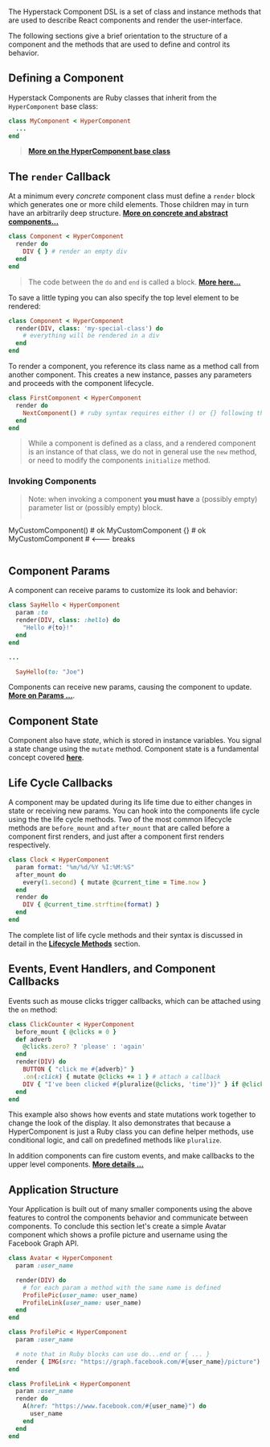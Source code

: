 The Hyperstack Component DSL is a set of class and instance methods that are used to describe React components and render the user-interface.

The following sections give a brief orientation to the structure of a component and the methods that are used to define and control its behavior.

## Defining a Component

Hyperstack Components are Ruby classes that inherit from the `HyperComponent` base class:

```ruby
class MyComponent < HyperComponent
  ...
end
```
> **[More on the HyperComponent base class](notes.md#the-hypercomponent-base-class)**

## The `render` Callback

At a minimum every *concrete* component class must define a `render` block which generates one or more child elements. Those children may in turn have an arbitrarily deep structure.  **[More on concrete and abstract components...](notes.md#abstract-and-concrete-components)**

```ruby
class Component < HyperComponent
  render do
    DIV { } # render an empty div
  end
end
```  
> The code between the `do` and `end` is called a block.  **[More here...](notes.md#blocks-in-ruby)**

To save a little typing you can also specify the top level element to be rendered:

```ruby
class Component < HyperComponent
  render(DIV, class: 'my-special-class') do
    # everything will be rendered in a div
  end
end
```

To render a component, you reference its class name as a method call from another component. This creates a new instance, passes any parameters and proceeds with the component lifecycle.

```ruby
class FirstComponent < HyperComponent
  render do
    NextComponent() # ruby syntax requires either () or {} following the class name
  end
end
```

> While a component is defined as a class, and a rendered component is an instance of that class, we do not in general use the `new` method, or need to modify the components `initialize` method.

### Invoking Components

> Note: when invoking a component **you must have** a \(possibly empty\) parameter list or \(possibly empty\) block.
> ```ruby
MyCustomComponent()  # ok
MyCustomComponent {} # ok
MyCustomComponent    # <--- breaks
> ```

## Component Params

A component can receive params to customize its look and behavior:

```Ruby
class SayHello < HyperComponent
  param :to
  render(DIV, class: :hello) do
    "Hello #{to}!"
  end
end

...

  SayHello(to: "Joe")
```

Components can receive new params, causing the component to update.  **[More on Params ...](params.md)**.

## Component State

Component also have *state*, which is stored in instance variables.  You signal a state change using the `mutate` method. Component state is a fundamental concept covered **[here](state.md)**.


## Life Cycle Callbacks

A component may be updated during its life time due to either changes in state or receiving new params.  You can hook into the components life cycle using the
the life cycle methods.  Two of the most common lifecycle methods are `before_mount` and `after_mount` that are called before a component first renders, and
just after a component first renders respectively.

```RUBY
class Clock < HyperComponent
  param format: "%m/%d/%Y %I:%M:%S"
  after_mount do
    every(1.second) { mutate @current_time = Time.now }
  end
  render do
    DIV { @current_time.strftime(format) }
  end
end
```

The complete list of life cycle methods and their syntax is discussed in detail in the **[Lifecycle Methods](/lifecycle-methods)** section.

## Events, Event Handlers, and Component Callbacks

Events such as mouse clicks trigger callbacks, which can be attached using the `on` method:

```ruby
class ClickCounter < HyperComponent
  before_mount { @clicks = 0 }
  def adverb
    @clicks.zero? ? 'please' : 'again'
  end
  render(DIV) do
    BUTTON { "click me #{adverb}" }
    .on(:click) { mutate @clicks += 1 } # attach a callback
    DIV { "I've been clicked #{pluralize(@clicks, 'time')}" } if @clicks > 0
  end
end
```

This example also shows how events and state mutations work together to change the look of the display.  It also demonstrates that because a HyperComponent
is just a Ruby class you can define helper methods, use conditional logic, and call on predefined methods like `pluralize`.

In addition components can fire custom events, and make callbacks to the upper level components.  **[More details ...](events-and-callbacks.md)**

## Application Structure

Your Application is built out of many smaller components using the above features to control the components behavior and communicate between components. To conclude this section let's create a simple Avatar component which shows a profile picture and username using the Facebook Graph API.

```ruby
class Avatar < HyperComponent
  param :user_name

  render(DIV) do
    # for each param a method with the same name is defined
    ProfilePic(user_name: user_name)
    ProfileLink(user_name: user_name)
  end
end

class ProfilePic < HyperComponent
  param :user_name

  # note that in Ruby blocks can use do...end or { ... }
  render { IMG(src: "https://graph.facebook.com/#{user_name}/picture") }
end

class ProfileLink < HyperComponent
  param :user_name
  render do
    A(href: "https://www.facebook.com/#{user_name}") do
      user_name
    end
  end
end
```

